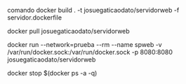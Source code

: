 comando
docker build . -t josuegaticaodato/servidorweb -f servidor.dockerfile

docker pull josuegaticaodato/servidorweb

docker run --network=prueba --rm --name spweb -v /var/run/docker.sock:/var/run/docker.sock -p 8080:8080 josuegaticaodato/servidorweb

docker stop $(docker ps -a -q)